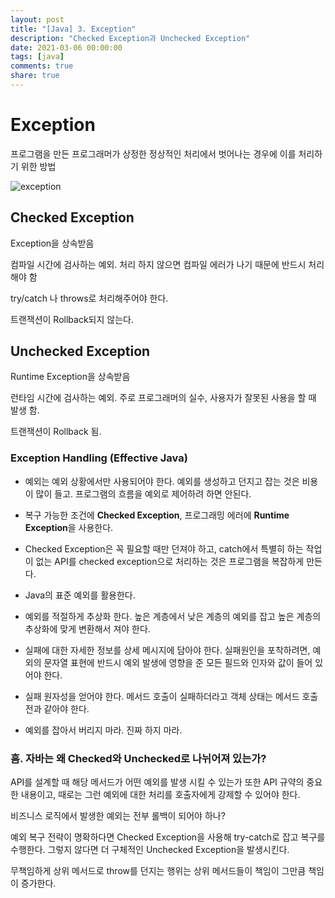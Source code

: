 ```yaml
---
layout: post
title: "[Java] 3. Exception"
description: "Checked Exception과 Unchecked Exception"
date: 2021-03-06 00:00:00
tags: [java]
comments: true
share: true
---
```




# Exception

프로그램을 만든 프로그래머가 상정한 정상적인 처리에서 벗어나는 경우에 이를 처리하기 위한 방법

![exception](https://zkdlu.github.io/images/java/exception.png)



## Checked Exception

Exception을 상속받음

컴파일 시간에 검사하는 예외. 처리 하지 않으면 컴파일 에러가 나기 때문에 반드시 처리해야 함

try/catch 나 throws로 처리해주어야 한다.

트랜잭션이 Rollback되지 않는다.

## Unchecked Exception

Runtime Exception을 상속받음

런타임 시간에 검사하는 예외. 주로 프로그래머의 실수, 사용자가 잘못된 사용을 할 때 발생 함.

트랜잭션이 Rollback 됨.



### Exception Handling (Effective Java)

- 예외는 예외 상황에서만 사용되어야 한다. 예외를 생성하고 던지고 잡는 것은 비용이 많이 들고. 프로그램의 흐름을 예외로 제어하려 하면 안된다. 

- 복구 가능한 조건에 **Checked Exception**, 프로그래밍 에러에 **Runtime Exception**을 사용한다. 

- Checked Exception은 꼭 필요할 때만 던져야 하고, catch에서 특별히 하는 작업이 없는 API를 checked exception으로 처리하는 것은 프로그램을 복잡하게 만든다.
- Java의 표준 예외를 활용한다.
- 예외를 적절하게 추상화 한다. 높은 계층에서 낮은 계층의 예외를 잡고 높은 계층의 추상화에 맞게 변환해서 져야 한다.
- 실패에 대한 자세한 정보를 상세 메시지에 담아야 한다. 실패원인을 포착하려면, 예외의 문자열 표현에 반드시 예외 발생에 영향을 준 모든 필드와 인자와 값이 들어 있어야 한다.
- 실패 원자성을 얻어야 한다. 메서드 호출이 실패하더라고 객체 상태는 메서드 호출 전과 같아야 한다. 
- 예외를 잡아서 버리지 마라. 진짜 하지 마라.



### 흠. 자바는 왜 Checked와 Unchecked로 나뉘어져 있는가?

API를 설계할 때 해당 메서드가 어떤 예외를 발생 시킬 수 있는가 또한 API 규약의 중요한 내용이고, 때로는 그런 예외에 대한 처리를 호출자에게 강제할 수 있어야 한다.

비즈니스 로직에서 발생한 예외는 전부 롤백이 되어야 하나?

예외 복구 전략이 명확하다면 Checked Exception을 사용해 try-catch로 잡고 복구를 수행한다. 그렇지 않다면 더 구체적인 Unchecked Exception을 발생시킨다.

무책임하게 상위 메서드로 throw를 던지는 행위는 상위 메서드들이 책임이 그만큼 책임이 증가한다.